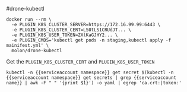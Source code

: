 #drone-kubectl

```
docker run --rm \
  -e PLUGIN_K8S_CLUSTER_SERVER=https://172.16.99.99:6443 \
  -e PLUGIN_K8S_CLUSTER_CERT=LS0tLS1CRUdJT... \
  -e PLUGIN_K8S_USER_TOKEN=ZXlKaGJHY2... \
  -e PLUGIN_CMDS='kubectl get pods -n staging,kubectl apply -f mainifest.yml' \
  molon/drone-kubectl
```

Get the `PLUGIN_K8S_CLUSTER_CERT` and `PLUGIN_K8S_USER_TOKEN`
```
kubectl -n {{serviceaccount namespace}} get secret $(kubectl -n {{serviceaccount namespace}} get secrets | grep {{serviceaccount name}} | awk -F " " '{print $1}') -o yaml | egrep 'ca.crt:|token:'
```